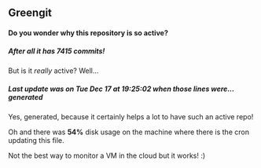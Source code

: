 ## Greengit

#### Do you wonder why this repository is so active?

##### After all it has 7415 commits!

But is it *really* active? Well...

##### Last update was on Tue Dec 17 at 19:25:02 when those lines were... generated

Yes, generated, because it certainly helps a lot to have such an active repo!

Oh and there was **54%** disk usage on the machine
where there is the cron updating this file.

Not the best way to monitor a VM in the cloud but it works! :)
